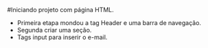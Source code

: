 #Iniciando projeto com página HTML.

- Primeira etapa mondou a tag Header e uma barra de navegação.
- Segunda criar uma seção.
- Tags input para inserir o e-mail.